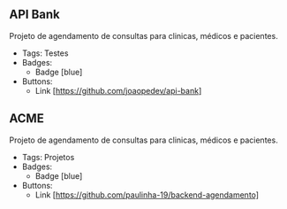 ## API Bank
Projeto de agendamento de consultas para clinicas, médicos e pacientes.
- Tags: Testes
- Badges:
  - Badge [blue]
- Buttons:
  - Link [https://github.com/joaopedev/api-bank]


## ACME
Projeto de agendamento de consultas para clinicas, médicos e pacientes.
- Tags: Projetos
- Badges:
  - Badge [blue]
- Buttons:
  - Link [https://github.com/paulinha-19/backend-agendamento]